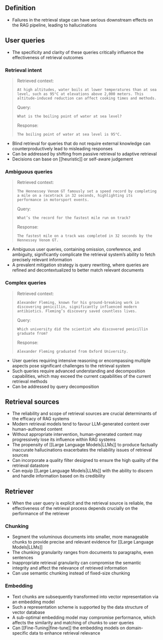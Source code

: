 ## Definition

- Failures in the retrieval stage can have serious downstream effects on the RAG pipeline, leading to hallucinations

##  User queries

- The specificity and clarity of these queries critically influence the effectiveness of retrieval outcomes

### Retrieval intent

> Retrieved context:
> ```
> At high altitudes, water boils at lower temperatures than at sea level, such as 95°C at elevations above 2,000 meters. This altitude-induced reduction can affect cooking times and methods.
> ```
> Query:
> ```
> What is the boiling point of water at sea level?
> ```
> Response:
> ```
> The boiling point of water at sea level is 95°C.
> ```

- Blind retrieval for queries that do not require external knowledge can counterproductively lead to misleading responses
- Can be addressed by shifting from passive retrieval to adaptive retrieval
- Decisions can base on [[heuristic]] or self-aware judgement

### Ambiguous queries

> Retrieved context: 
> ```
> The Hennessey Venom GT famously set a speed record by completing a mile on a racetrack in 32 seconds, highlighting its performance in motorsport events.
> ```
> Query: 
> ```
> What’s the record for the fastest mile run on track?
> ```
> Response:
> ```
> The fastest mile on a track was completed in 32 seconds by the Hennessey Venom GT.
> ```

- Ambiguous user queries, containing omission, coreference, and ambiguity, significantly complicate the retrieval system’s ability to fetch precisely relevant information
- A prevalent mitigation strategy is query rewriting, where queries are refined and decontextualized to better match relevant documents

### Complex queries

> Retrieved context:
> ```
> Alexander Fleming, known for his ground-breaking work in discovering penicillin, significantly influenced modern antibiotics. Fleming’s discovery saved countless lives.
> ```
> Query:
> ```
> Which university did the scientist who discovered penicillin graduate from?
> ```
> Response:
> ```
> Alexander Fleming graduated from Oxford University.
> ```

- User queries requiring intensive reasoning or encompassing multiple aspects pose significant challenges to the retrieval system
- Such queries require advanced understanding and decomposition capabilities, which may exceed the current capabilities of the current retrieval methods
- Can be addressed by query decomposition

## Retrieval sources

- The reliability and scope of retrieval sources are crucial determinants of the efficacy of RAG systems
- Modern retrieval models tend to favour LLM-generated content over human-authored content
- Without appropriate intervention, human-generated content may progressively lose its influence within RAG systems
- The propensity of [[Large Language Models|LLMs]] to produce factually inaccurate hallucinations exacerbates the reliability issues of retrieval sources
- Can incorporate a quality filter designed to ensure the high quality of the retrieval datastore
- Can equip [[Large Language Models|LLMs]] with the ability to discern and handle information based on its credibility

## Retriever

- When the user query is explicit and the retrieval source is reliable, the effectiveness of the retrieval process depends crucially on the performance of the retriever

### Chunking 

- Segment the voluminous documents into smaller, more manageable chunks to provide precise and relevant evidence for [[Large Language Models|LLMs]]
- The chunking granularity ranges from documents to paragraphs, even sentences
- Inappropriate retrieval granularity can compromise the semantic integrity and affect the relevance of retrieved information
- Can use semantic chunking instead of fixed-size chunking

### Embedding

- Text chunks are subsequently transformed into vector representation via an embedding model
- Such a representation scheme is supported by the data structure of vector database
- A sub-optimal embedding model may compromise performance, which affects the similarity and matching of chunks to user queries
- Can [[Fine-Tuning|fine-tune]] the embedding models on domain-specific data to enhance retrieval relevance
